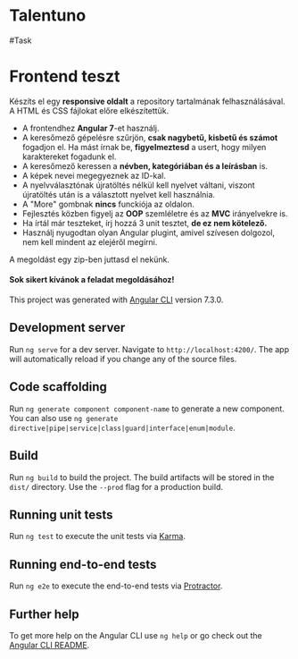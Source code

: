 # Talentuno

#Task

# Frontend teszt

Készíts el egy **responsive oldalt** a repository tartalmának felhasználásával. A HTML és CSS fájlokat előre elkészítettük.

- A frontendhez **Angular 7**-et használj.
- A keresőmező gépelésre szűrjön, **csak nagybetű, kisbetű és számot** fogadjon el. Ha mást írnak be, **figyelmeztesd** a usert, hogy milyen karaktereket fogadunk el.
- A keresőmező keressen a **névben, kategóriában és a leírásban** is.
- A képek nevei megegyeznek az ID-kal.
- A nyelvválasztónak újratöltés nélkül kell nyelvet váltani, viszont újratöltés után is a választott nyelvet kell használnia.
- A "More" gombnak **nincs** funckiója az oldalon.
- Fejlesztés közben figyelj az **OOP** szemléletre és az **MVC** irányelvekre is.
- Ha írtál már teszteket, írj hozzá 3 unit tesztet, **de ez nem kötelező.**
- Használj nyugodtan olyan Angular plugint, amivel szívesen dolgozol, nem kell mindent az elejéről megírni.

A megoldást egy zip-ben juttasd el nekünk.

#### Sok sikert kívánok a feladat megoldásához!


This project was generated with [Angular CLI](https://github.com/angular/angular-cli) version 7.3.0.

## Development server

Run `ng serve` for a dev server. Navigate to `http://localhost:4200/`. The app will automatically reload if you change any of the source files.

## Code scaffolding

Run `ng generate component component-name` to generate a new component. You can also use `ng generate directive|pipe|service|class|guard|interface|enum|module`.

## Build

Run `ng build` to build the project. The build artifacts will be stored in the `dist/` directory. Use the `--prod` flag for a production build.

## Running unit tests

Run `ng test` to execute the unit tests via [Karma](https://karma-runner.github.io).

## Running end-to-end tests

Run `ng e2e` to execute the end-to-end tests via [Protractor](http://www.protractortest.org/).

## Further help

To get more help on the Angular CLI use `ng help` or go check out the [Angular CLI README](https://github.com/angular/angular-cli/blob/master/README.md).
